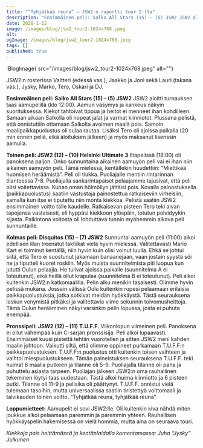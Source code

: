 ```yaml
---
title: "”Tyhjätkää reuna” – JSW2:n raportti tour 2:lta"
description: "Ensimmäinen peli: Salko All Stars (15) – (5) JSW2 JSW2 aloitti turnauksen taas aamupelillä (klo 12:00). Aamun väsymys ja kankeus näkyin suorituksessa. Kiekot tahtoivat tippua ja heitot ei menneet ihan kohdilleen. Samaan aikaan Salkolla oli nopeat jalat ja varmat kiinniotot. Plussana pelistä, että onnistuttiin ottamaan Salkolta avoimen maalit pois. Samoin maalipaikkapuolustus oli sulaa rautaa. Lisäksi"
date: 2020-1-12
image: /images/blog/jsw2_tour2-1024x768.jpeg
alt:
ogImage: /images/blog/jsw2_tour2-1024x768.jpeg
tags: []
published: true
---
```

:BlogImage{ src="/images/blog/jsw2_tour2-1024x768.jpeg" alt=""}

JSW2:n rosterissa Valtteri (edessä vas.), Jaakko ja Joni sekä Lauri (takana vas.), Jysky, Marko, Tero, Oskari ja DJ.

**Ensimmäinen peli: Salko All Stars (15) – (5) JSW2**
JSW2 aloitti turnauksen taas aamupelillä (klo 12:00). Aamun väsymys ja kankeus näkyin suorituksessa. Kiekot tahtoivat tippua ja heitot ei menneet ihan kohdilleen. Samaan aikaan Salkolla oli nopeat jalat ja varmat kiinniotot. Plussana pelistä, että onnistuttiin ottamaan Salkolta avoimen maalit pois. Samoin maalipaikkapuolustus oli sulaa rautaa. Lisäksi Tero oli ajoissa paikalla (20 min ennen peliä, eikä aloituksen jälkeen) ja myös maksanut lisenssin aamulla.

**Toinen peli: JSW2 (12) – (10) Helsinki Ultimate 3**
Iltapelissä (18:00) oli panoksena paljon. Onko sunnuntaina aikainen aamuyön peli vai ei ihan niin aikainen aamuyön peli. Tämä mielessä, kentällekin huudettiin: “Miettikää huomisen heräämistä”. Peli oli tiukka. Puoliajalle mentiin rintarinnan tilanteessa 7-8. Puoliajalla sankarintapaiset pelaajamme tajusivat, että peli olisi voitettavissa. Kuhan oman hölmöilyn jättäisi pois. Kovalla painostuksella (paikkapuolustus) saatiin vastustaja painostettua ratkaiseviin virheisiin, samalla kun itse ei tiputettu niin monta kiekkoa. Pelistä saatiin JSW2 ensimmäinen voitto tälle kaudelle. Ratkaisevan pisteen Tero teki aivan tapojensa vastaisesti, eli hyppäsi kiekkoon ylöspäin, totutun polvidyykin sijasta. Palkintona voitosta oli lohduttava tunnin myöhemmin alkava peli sunnuntaille.

**Kolmas peli: Disquitos (15) – (7) JSW2**
Sunnuntai aamuyön peli (11:00) alkoi edellisen illan treenatut taktiikat vielä hyvin mielessä. Valitettavasti Mario Kart ei toiminut kentällä, niin hyvin kuin olisi voinut luulla. Ehkä se johtui siitä, että Tero ei suostunut jakamaan banaanejaan, vaan jostain syystä söi ne ja tiputteli kuoret roskiin. Myös muista suunnitelmista piti luopua kun jututti Oulun pelaajia. He tulivat ajoissa paikalle (suunnitelma A ei toteutunut), eikä heillä ollut krapulaa (suunnitelma B ei toteutunut). Peli alkoi kuitenkin JSW2:n katkomaalilla. Pelin alku menikin tasaisesti. Olimme hyvin pelissä mukana. Jossain välissä Oulu kuitenkin rupesi pelaamaan erilaisia paikkapuolustuksia, jotka sotkivat meidän hyökkäystä. Tästä seurauksena laskun venymistä pitkäksi ja valitettavia viime sekunnin toivomusheittoja. Tämä Oulun herääminen näkyi varsinkin pelin lopussa, josta ei puhuta enempää.

**Pronssipeli: JSW2 (12) – (11) T.U.F.F.**
Viikonlopun viimeinen peli. Panoksena ei ollut vähempää kuin C-sarjan pronssisija. Peli alkoi lupaavasti. Ensimmäiset kuusi pistettä tehtiin vuorotellen ja sitten JSW2 meni kahden maalin johtoon. Vaikutti siltä, että olimme oppineet purkamaan T.U.F.F:n paikkapuolustuksen. T.U.F.F:n puolustus otti kuitenkin toisen vaihteen ja vaihtoi miespuolustukseen. Tämän paineistuksen seurauksena T.U.F.F. teki huimat 6 maalia putkeen ja tilanne oli 5-9. Puoliajalla tilanne oli paha ja puhuttelu asiasta tarpeen. Puoliajan jälkeen JSW2:n oma rauhallinen tekeminen löytyi taas uudestaan. Tästä alkoi huima kiinniotto ja 6 pisteen putki. Tilanne oli 11-9 ja peliaika oli päättynyt. T.U.F.F. onnistui vielä tulemaan tasoihin, mutta universaalissa saatiin tiristettyä voittomaali ja talvikauden toinen voitto. “Tyhjätkää reuna, tyhjätkää reuna”

**Loppumietteet:**
Aamupelit ei sovi JSW2:lle. Oli kuitenkin kiva nähdä miten joukkue alkoi pelaamaan paremmin ja paremmin yhteen. Rauhallisen hyökkäyspelin hakemisessa on vielä hommia, mutta aina on seuraava touri.

_Kiekkoja pois heittämässä ja kentänlaidalla komentamassa: Juha “Jysky” Julkunen_
